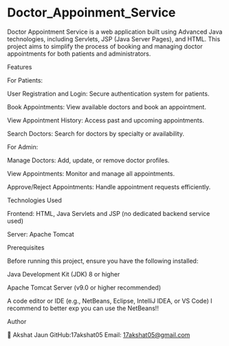 # Doctor_Appoinment_Service
Doctor Appointment Service is a web application built using Advanced Java technologies, including Servlets, JSP (Java Server Pages), and HTML. This project aims to simplify the process of booking and managing doctor appointments for both patients and administrators.

Features

For Patients:

User Registration and Login: Secure authentication system for patients.

Book Appointments: View available doctors and book an appointment.

View Appointment History: Access past and upcoming appointments.

Search Doctors: Search for doctors by specialty or availability.

For Admin:

Manage Doctors: Add, update, or remove doctor profiles.

View Appointments: Monitor and manage all appointments.

Approve/Reject Appointments: Handle appointment requests efficiently.

Technologies Used

Frontend: HTML,  Java Servlets and JSP (no dedicated backend service used)

Server: Apache Tomcat

Prerequisites

Before running this project, ensure you have the following installed:

Java Development Kit (JDK) 8 or higher

Apache Tomcat Server (v9.0 or higher recommended)

A code editor or IDE (e.g., NetBeans, Eclipse, IntelliJ IDEA, or VS Code)
I recommend to better exp you can use the NetBeans!!


Author

👤 Akshat Jaun
GitHub:17akshat05
Email: 17akshat05@gmail.com
